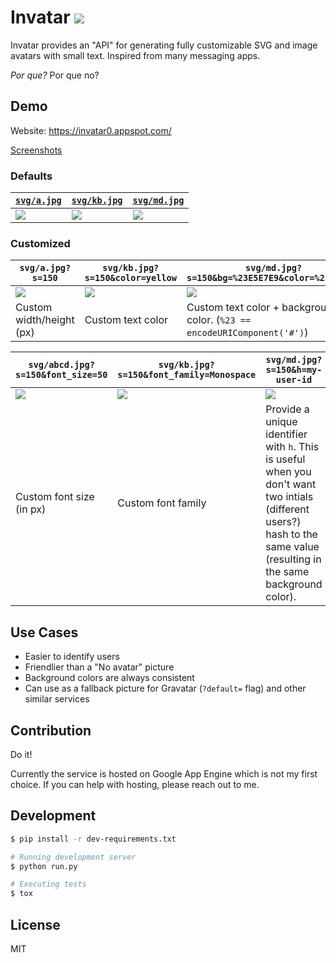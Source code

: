 # Invatar [![](https://circleci.com/gh/Bekt/invatar.svg?style=svg)](https://circleci.com/gh/Bekt/invatar)

Invatar provides an "API" for generating fully customizable SVG and image avatars 
with small text. Inspired from many messaging apps.

*Por que?* Por que no?

## Demo
Website: https://invatar0.appspot.com/

[Screenshots](http://i.imgur.com/9Ru5jZ1.png)


### Defaults

| [`svg/a.jpg`](https://invatar0.appspot.com/svg/a.jpg) | [`svg/kb.jpg`](https://invatar0.appspot.com/svg/kb.jpg) | [`svg/md.jpg`](https://invatar0.appspot.com/svg/md.jpg)
| --- | --- | --- |
| ![](https://invatar0.appspot.com/svg/a.jpg) | ![](https://invatar0.appspot.com/svg/kb.jpg) | ![](https://invatar0.appspot.com/svg/md.jpg)

### Customized

| `svg/a.jpg?s=150` | `svg/kb.jpg?s=150&color=yellow` | `svg/md.jpg?s=150&bg=%23E5E7E9&color=%23626262`
| --- | --- | --- |
| ![](https://invatar0.appspot.com/svg/a.jpg?s=150) | ![](https://invatar0.appspot.com/svg/kb.jpg?s=150&color=yellow) | ![](https://invatar0.appspot.com/svg/md.jpg?s=150&bg=%23E5E7E9&color=%23626262)
| Custom width/height (px) | Custom text color | Custom text color + background color. (`%23 == encodeURIComponent('#')`)


|  `svg/abcd.jpg?s=150&font_size=50` | `svg/kb.jpg?s=150&font_family=Monospace` | `svg/md.jpg?s=150&h=my-user-id`
| --- | --- | --- |
| ![](https://invatar0.appspot.com/svg/abcd.jpg?s=150&font_size=50) | ![](https://invatar0.appspot.com/svg/kb.jpg?s=150&font_family=Monospace) | ![](https://invatar0.appspot.com/svg/md.jpg?s=150&h=my-user-id`)
| Custom font size (in px)  | Custom font family | Provide a unique identifier with `h`. This is useful when you don't want two intials (different users?) hash to the same value (resulting in the same background color).

## Use Cases

* Easier to identify users
* Friendlier than a "No avatar" picture
* Background colors are always consistent
* Can use as a fallback picture for Gravatar (`?default=` flag) and
  other similar services

## Contribution

Do it!

Currently the service is hosted on Google App Engine which is not my first choice. If you can
help with hosting, please reach out to me.

## Development

```bash
$ pip install -r dev-requirements.txt

# Running development server
$ python run.py

# Executing tests
$ tox
```

## License
MIT

